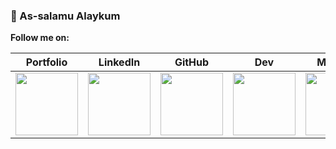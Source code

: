 ### 👋 As-salamu Alaykum

**Follow me on:**

| Portfolio | LinkedIn | GitHub | Dev | Medium | HuggingFace | LeetCode |
| :-: | :-: | :-: | :-: | :-: | :-: | :-: |
| [<img src="https://raw.githubusercontent.com/FortAwesome/Font-Awesome/6.x/svgs/solid/globe.svg" width="100px" height="100px">](https://ahmedmujtaba.pages.dev/) | [<img src="https://cdn.simpleicons.org/linkedin" width="100px" height="100px">](https://www.linkedin.com/in/ahmed-mujtaba-butt) | [<img src="https://cdn.simpleicons.org/github" width="100px" height="100px">](https://github.com/ahmedmbutt) | [<img src="https://cdn.simpleicons.org/dev.to" width="100px" height="100px">](https://dev.to/ahmedmbutt) | [<img src="https://cdn.simpleicons.org/medium" width="100px" height="100px">](https://medium.com/@ahmedmbutt) | [<img src="https://huggingface.co/front/assets/huggingface_logo-noborder.svg" width="100px" height="100px">](https://huggingface.co/ahmedmbutt) | [<img src="https://cdn.simpleicons.org/leetcode" width="100px" height="100px">](https://leetcode.com/ahmedmbutt) |

<!---
- 👋 Hi, I’m @ahmedmbutt
- 👀 I’m interested in ...
- 🌱 I’m currently learning ...
- 💞️ I’m looking to collaborate on ...
- 📫 How to reach me ...

Here are some ideas to get you started:
- 🔭 I’m currently working on ...
- 🌱 I’m currently learning ...
- 👯 I’m looking to collaborate on ...
- 🤔 I’m looking for help with ...
- 💬 Ask me about ...
- 📫 How to reach me: ...
- 😄 Pronouns: ...
- ⚡ Fun fact: ...

ahmedmbutt/ahmedmbutt is a ✨ special ✨ repository because its `README.md` (this file) appears on your GitHub profile.
You can click the Preview link to take a look at your changes.
--->
